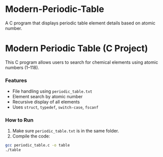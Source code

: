 # Modern-Periodic-Table
A C program that displays periodic table element details based on atomic number.

# Modern Periodic Table (C Project)

This C program allows users to search for chemical elements using atomic numbers (1–118).

### Features
- File handling using `periodic_table.txt`
- Element search by atomic number
- Recursive display of all elements
- Uses `struct`, `typedef`, `switch-case`, `fscanf`

### How to Run
1. Make sure `periodic_table.txt` is in the same folder.
2. Compile the code:
```bash
gcc periodic_table.c -o table
./table
